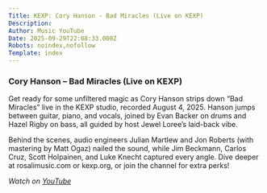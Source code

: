 ```yaml
---
Title: KEXP: Cory Hanson - Bad Miracles (Live on KEXP)
Description: 
Author: Music YouTube
Date: 2025-09-29T22:08:33.000Z
Robots: noindex,nofollow
Template: index
---
```

<h3>
  
  
  Cory Hanson – Bad Miracles (Live on KEXP)
</h3>

<p>Get ready for some unfiltered magic as Cory Hanson strips down “Bad Miracles” live in the KEXP studio, recorded August 4, 2025. Hanson jumps between guitar, piano, and vocals, joined by Evan Backer on drums and Hazel Rigby on bass, all guided by host Jewel Loree’s laid-back vibe.</p>

<p>Behind the scenes, audio engineers Julian Martlew and Jon Roberts (with mastering by Matt Ogaz) nailed the sound, while Jim Beckmann, Carlos Cruz, Scott Holpainen, and Luke Knecht captured every angle. Dive deeper at rosalimusic.com or kexp.org, or join the channel for extra perks!</p>

<p><em>Watch on <a href="https://www.youtube.com/watch?v=igbUhUQBNQo" rel="noopener noreferrer">YouTube</a></em></p>

